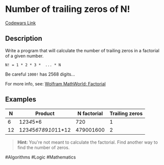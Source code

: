 # Number of trailing zeros of N!

[Codewars Link](https://www.codewars.com/kata/52f787eb172a8b4ae1000a34/python)

## Description

Write a program that will calculate the number of trailing zeros in a factorial of a given number.

```
N! = 1 * 2 * 3 *  ... * N
```

Be careful `1000!` has 2568 digits...

For more info, see: [Wolfram MathWorld: Factorial](http://mathworld.wolfram.com/Factorial.html)

## Examples

| N  | Product                                      | N factorial | Trailing zeros |
|----|----------------------------------------------|-------------|----------------|
| 6  | 1*2*3*4*5*6                                  | 720         | 1              |
| 12 | 1*2*3*4*5*6*7*8*9*10*11*12                   | 479001600   | 2              |

> **Hint:** You're not meant to calculate the factorial. Find another way to find the number of zeros.

#Algorithms #Logic #Mathematics